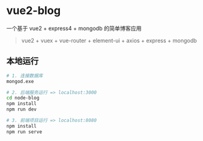 # vue2-blog

一个基于 vue2 + express4 + mongodb 的简单博客应用

> vue2 + vuex + vue-router + element-ui + axios + express + mongodb

## 本地运行
``` bash
# 1. 连接数据库
mongod.exe

# 2. 后端服务运行 => localhost:3000
cd node-blog
npm install
npm run dev

# 3. 前端项目运行 => localhost:8080
npm install
npm run serve

```